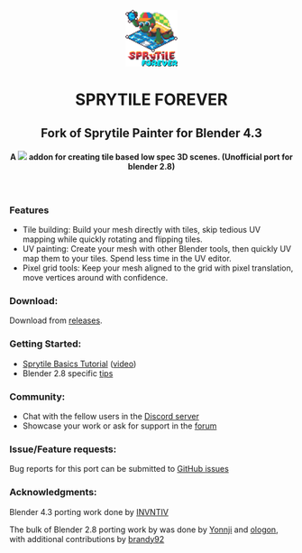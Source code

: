 <p align="center">
    <img src="sprytile-forever-logo.png?raw=true" height="100px"/>
    <h1 align="center">SPRYTILE FOREVER</h1>
    <h2 align="center">Fork of Sprytile Painter for Blender 4.3</h2>
    <h4 align="center">
        A <img src="https://download.blender.org/institute/logos/blender-socket.png" height="20px"/> addon for creating tile based low spec 3D scenes. (Unofficial port for blender 2.8)
    </h4>
  <br>
</p>

### Features

* Tile building: Build your mesh directly with tiles, skip tedious UV mapping while quickly rotating and flipping tiles.
* UV painting: Create your mesh with other Blender tools, then quickly UV map them to your tiles. Spend less time in the UV editor.
* Pixel grid tools: Keep your mesh aligned to the grid with pixel translation, move vertices around with confidence.


### Download:

Download from [releases](https://github.com/invntiv/SprytileForever/releases).

### Getting Started:

* [Sprytile Basics Tutorial](http://docs.sprytile.xyz/quick-start/) ([video](https://youtu.be/-ezYZgMp-R0)) 
* Blender 2.8 specific [tips](https://itch.io/post/1034106)

### Community:

* Chat with the fellow users in the [Discord server](http://discord.sprytile.xyz/)
* Showcase your work or ask for support in the [forum](https://chemikhazi.itch.io/sprytile/community)

### Issue/Feature requests:

Bug reports for this port can be submitted to [GitHub issues](https://github.com/invntiv/SprytileForever/issues)

### Acknowledgments:
Blender 4.3 porting work done by [INVNTIV](https://github.com/invntiv)

The bulk of Blender 2.8 porting work by was done by [Yonnji](https://github.com/Yonnji) and [ologon](https://github.com/ologon), with additional contributions by [brandy92](https://github.com/brandy92)